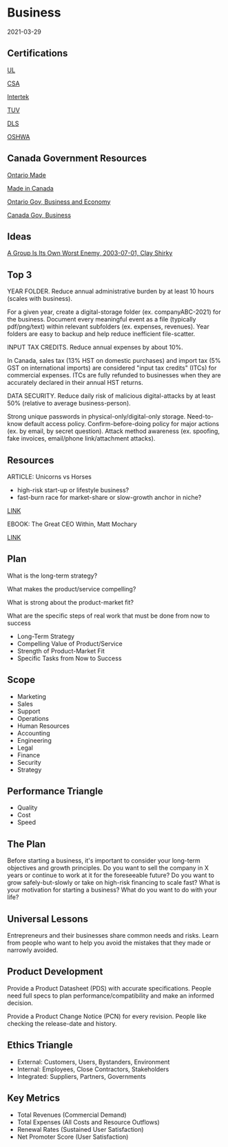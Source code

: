 # Business

2021-03-29

## Certifications

[UL](https://www.ul.com/)

[CSA](https://www.csagroup.org/)

[Intertek](https://www.intertek.com/)

[TUV](https://www.tuv.com/canada/en/)

[DLS](https://www.dlsemc.com/)

[OSHWA](https://certification.oshwa.org/)

## Canada Government Resources

[Ontario Made](https://www.supportontariomade.ca/)

[Made in Canada](https://www.competitionbureau.gc.ca/eic/site/cb-bc.nsf/eng/03169.html)

[Ontario Gov, Business and Economy](https://www.ontario.ca/page/business-and-economy)

[Canada Gov, Business](https://www.canada.ca/en/services/business.html)

## Ideas

[A Group Is Its Own Worst Enemy, 2003-07-01, Clay Shirky](https://web.archive.org/web/20131130191257/http://www.shirky.com/writings/group_enemy.html)



## Top 3

YEAR FOLDER. Reduce annual administrative burden by at least 10 hours (scales with business).

For a given year, create a digital-storage folder (ex. companyABC-2021) for the business. Document every meaningful event as a file (typically pdf/png/text) within relevant subfolders (ex. expenses, revenues). Year folders are easy to backup and help reduce inefficient file-scatter.

INPUT TAX CREDITS. Reduce annual expenses by about 10%.

In Canada, sales tax (13% HST on domestic purchases) and import tax (5% GST on international imports) are considered "input tax credits" (ITCs) for commercial expenses. ITCs are fully refunded to businesses when they are accurately declared in their annual HST returns.

DATA SECURITY. Reduce daily risk of malicious digital-attacks by at least 50% (relative to average business-person).

Strong unique passwords in physical-only/digital-only storage. Need-to-know default access policy. Confirm-before-doing policy for major actions (ex. by email, by secret question). Attack method awareness (ex. spoofing, fake invoices, email/phone link/attachment attacks).

## Resources

ARTICLE: Unicorns vs Horses

* high-risk start-up or lifestyle business?
* fast-burn race for market-share or slow-growth anchor in niche?

[LINK](https://medium.com/@awilkinson/unicorns-vs-horses-f81d8dd61f17)

EBOOK: The Great CEO Within, Matt Mochary

[LINK](https://docs.google.com/document/d/1ZJZbv4J6FZ8Dnb0JuMhJxTnwl-dwqx5xl0s65DE3wO8)

## 

## Plan

What is the long-term strategy?

What makes the product/service compelling?

What is strong about the product-market fit?

What are the specific steps of real work that must be done from now to success

* Long-Term Strategy
* Compelling Value of Product/Service
* Strength of Product-Market Fit
* Specific Tasks from Now to Success

## Scope

* Marketing
* Sales
* Support
* Operations
* Human Resources
* Accounting
* Engineering
* Legal
* Finance
* Security
* Strategy

## Performance Triangle

* Quality
* Cost
* Speed

## The Plan

Before starting a business, it's important to consider your long-term objectives and growth principles. Do you want to sell the company in X years or continue to work at it for the foreseeable future? Do you want to grow safely-but-slowly or take on high-risk financing to scale fast? What is your motivation for starting a business? What do you want to do with your life?



## Universal Lessons

Entrepreneurs and their businesses share common needs and risks. Learn from people who want to help you avoid the mistakes that they made or narrowly avoided.



## Product Development

Provide a Product Datasheet (PDS) with accurate specifications. People need full specs to plan performance/compatibility and make an informed decision.

Provide a Product Change Notice (PCN) for every revision. People like checking the release-date and history.

## Ethics Triangle

* External: Customers, Users, Bystanders, Environment
* Internal: Employees, Close Contractors, Stakeholders
* Integrated: Suppliers, Partners, Governments

## Key Metrics

* Total Revenues (Commercial Demand)
* Total Expenses (All Costs and Resource Outflows)
* Renewal Rates (Sustained User Satisfaction)
* Net Promoter Score (User Satisfaction)

